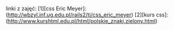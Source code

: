 linki z zajęć:
[1][css Eric Meyer]:(http://wbzyl.inf.ug.edu.pl/rails2/ti/css_eric_meyer)
[2][kurs css]:(http://www.kurshtml.edu.pl/html/polskie_znaki,zielony.html)
